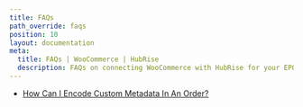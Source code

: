 ```yaml
---
title: FAQs
path_override: faqs
position: 10
layout: documentation
meta:
  title: FAQs | WooCommerce | HubRise
  description: FAQs on connecting WooCommerce with HubRise for your EPOS to work with other apps as a cohesive whole. Connect apps and synchronise your data.
---
```


- [How Can I Encode Custom Metadata In An Order?](/apps/woocommerce/faqs/encode-custom-metadata)
